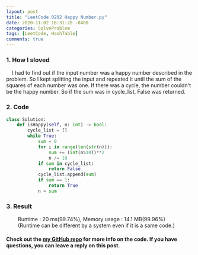 ```yaml
---
layout: post
title: "LeetCode 0202 Happy Number.py"
date: 2020-11-02 16:31:28 -0400
categories: SolveProblem
tags: [LeetCode, HashTable]
comments: true
---
```


### 1. How I sloved
&nbsp;&nbsp;&nbsp;&nbsp;I had to find out if the input number was a happy number described in the problem. So I kept splitting the input and repeated it until the sum of the squares of each number was one. If there was a cycle, the number couldn't be the happy number. So if the sum was in cycle_list, False was returned.

### 2. Code
```python
class Solution:
    def isHappy(self, n: int) -> bool:
        cycle_list = []
        while True:
            sum = 0
            for i in range(len(str(n))):
                sum += (int(n%10))**2
                n /= 10
            if sum in cycle_list:
                return False
            cycle_list.append(sum)
            if sum == 1:
                return True
            n = sum
```

### 3. Result
&nbsp;&nbsp;&nbsp;&nbsp;&nbsp;&nbsp;&nbsp;&nbsp;Runtime : 20 ms(99.74%), Memory usage : 14.1 MB(99.96%)  
&nbsp;&nbsp;&nbsp;&nbsp;&nbsp;&nbsp;&nbsp;&nbsp;(Runtime can be different by a system even if it is a same code.)

#### Check out the [my GitHub repo][hyuk-gh] for more info on the code. If you have questions, you can leave a reply on this post.
[hyuk-gh]:   https://github.com/dlgur1994/StudyAlgorithms

